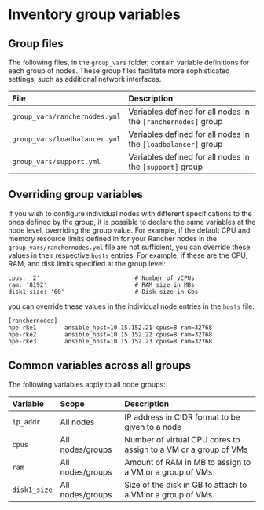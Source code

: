 # Inventory group variables

## Group files

The following files, in the `group_vars` folder, contain variable definitions for each group of nodes.
These group files facilitate more sophisticated settings, such as additional network interfaces.


|File|Description|
|:---|:----------|
|`group_vars/ranchernodes.yml`|Variables defined for all nodes in the `[ranchernodes]` group|
|`group_vars/loadbalancer.yml`|Variables defined for all nodes in the `[loadbalancer]` group|
|`group_vars/support.yml`|Variables defined for all nodes in the `[support]` group|


## Overriding group variables

If you wish to configure individual nodes with different specifications to the ones defined by the group, it is possible to declare the same variables at the node level, overriding the group value. For example, if the default CPU and memory resource limits defined in for your Rancher nodes in the `group_vars/ranchernodes.yml` file are not sufficient, you can override these values in their respective `hosts` entries.  For example, if these are the CPU, RAM, and disk limits specified at the group level:

```   
cpus: '2'                           # Number of vCPUs
ram: '8192'                         # RAM size in MBs
disk1_size: '60'                    # Disk size in Gbs
```

you can override these values in the individual node entries in the `hosts` file:

```
[ranchernodes]
hpe-rke1        ansible_host=10.15.152.21 cpus=8 ram=32768
hpe-rke2        ansible_host=10.15.152.22 cpus=8 ram=32768
hpe-rke3        ansible_host=10.15.152.23 cpus=8 ram=32768
```



## Common variables across all groups

The following variables apply to all node groups:

|Variable|Scope|Description|
|:-------|:----|:----------|
|`ip_addr`|All nodes|IP address in CIDR format to be given to a node|
|`cpus`|All nodes/groups|Number of virtual CPU cores to assign to a VM or a group of VMs|
|`ram`|All nodes/groups|Amount of RAM in MB to assign to a VM or a group of VMs|
|`disk1_size`|All nodes/groups|Size of the disk in GB to attach to a VM or a group of VMs. |

<!-- TODO Additional common variables -->
